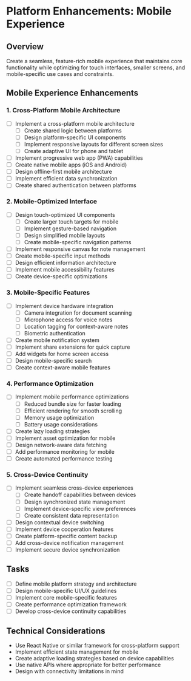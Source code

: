 # Platform Enhancements: Mobile Experience

## Overview

Create a seamless, feature-rich mobile experience that maintains core functionality while optimizing for touch interfaces, smaller screens, and mobile-specific use cases and constraints.

## Mobile Experience Enhancements

### 1. Cross-Platform Mobile Architecture

- [ ] Implement a cross-platform mobile architecture
  - [ ] Create shared logic between platforms
  - [ ] Design platform-specific UI components
  - [ ] Implement responsive layouts for different screen sizes
  - [ ] Create adaptive UI for phone and tablet
- [ ] Implement progressive web app (PWA) capabilities
- [ ] Create native mobile apps (iOS and Android)
- [ ] Design offline-first mobile architecture
- [ ] Implement efficient data synchronization
- [ ] Create shared authentication between platforms

### 2. Mobile-Optimized Interface

- [ ] Design touch-optimized UI components
  - [ ] Create larger touch targets for mobile
  - [ ] Implement gesture-based navigation
  - [ ] Design simplified mobile layouts
  - [ ] Create mobile-specific navigation patterns
- [ ] Implement responsive canvas for note management
- [ ] Create mobile-specific input methods
- [ ] Design efficient information architecture
- [ ] Implement mobile accessibility features
- [ ] Create device-specific optimizations

### 3. Mobile-Specific Features

- [ ] Implement device hardware integration
  - [ ] Camera integration for document scanning
  - [ ] Microphone access for voice notes
  - [ ] Location tagging for context-aware notes
  - [ ] Biometric authentication
- [ ] Create mobile notification system
- [ ] Implement share extensions for quick capture
- [ ] Add widgets for home screen access
- [ ] Design mobile-specific search
- [ ] Create context-aware mobile features

### 4. Performance Optimization

- [ ] Implement mobile performance optimizations
  - [ ] Reduced bundle size for faster loading
  - [ ] Efficient rendering for smooth scrolling
  - [ ] Memory usage optimization
  - [ ] Battery usage considerations
- [ ] Create lazy loading strategies
- [ ] Implement asset optimization for mobile
- [ ] Design network-aware data fetching
- [ ] Add performance monitoring for mobile
- [ ] Create automated performance testing

### 5. Cross-Device Continuity

- [ ] Implement seamless cross-device experiences
  - [ ] Create handoff capabilities between devices
  - [ ] Design synchronized state management
  - [ ] Implement device-specific view preferences
  - [ ] Create consistent data representation
- [ ] Design contextual device switching
- [ ] Implement device cooperation features
- [ ] Create platform-specific content backup
- [ ] Add cross-device notification management
- [ ] Implement secure device synchronization

## Tasks

- [ ] Define mobile platform strategy and architecture
- [ ] Design mobile-specific UI/UX guidelines
- [ ] Implement core mobile-specific features
- [ ] Create performance optimization framework
- [ ] Develop cross-device continuity capabilities

## Technical Considerations

- Use React Native or similar framework for cross-platform support
- Implement efficient state management for mobile
- Create adaptive loading strategies based on device capabilities
- Use native APIs where appropriate for better performance
- Design with connectivity limitations in mind 